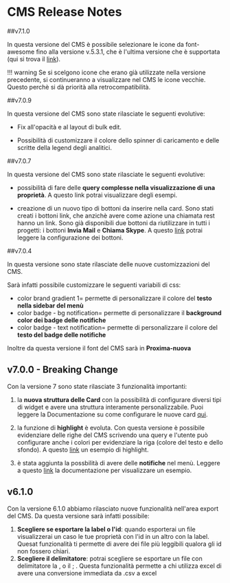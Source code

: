 # CMS Release Notes
##v7.1.0

In questa versione del CMS è possibile selezionare le icone da font-awesome fino alla versione v.5.3.1, che è l'ultima versione che è supportata (qui si trova il [link](https://fontawesome.com/icons?d=gallery)).

!!! warning
    Se si scelgono icone che erano già utilizzate nella versione precedente, si continueranno a visualizzare nel CMS le icone vecchie. Questo perchè si dà priorità alla retrocompatibilità. 


##v7.0.9

In questa versione del CMS sono state rilasciate le seguenti evolutive:

* Fix all'opacità e al layout di bulk edit.

* Possibilità di customizzare il colore dello spinner di caricamento e delle scritte della legend degli analitici.


##v7.0.7

In questa versione del CMS sono state rilasciate le seguenti evolutive:

* possibilità di fare delle **query complesse nella visualizzazione di una proprietà**. A questo link potrai visualizzare degli esempi.

* creazione di un nuovo tipo di bottoni da inserire nella card. Sono stati creati i bottoni link, che anzichè avere come azione una chiamata rest hanno un link. Sono già disponibili due bottoni da riutilizzare in tutti i progetti: i bottoni **Invia Mail** e **Chiama Skype**. A questo
[link](https://docs.mia-platform.eu/configurator/conf_cms/#1-configurare-le-card) potrai leggere la configurazione dei bottoni.


##v7.0.4

In questa versione sono state rilasciate delle nuove customizzazioni del CMS.

Sarà infatti possibile customizzare le seguenti variabili di css:

* color brand gradient 1= permette di personalizzare il colore del **testo nella sidebar del menù**
* color badge - bg notification= permette di personalizzare il **background color dei badge delle notifiche**
* color badge - text notification= permette di personalizzare il colore del **testo del badge delle notifiche**

Inoltre da questa versione il font del CMS sarà in **Proxima-nuova**


## v7.0.0 - Breaking Change
Con la versione 7 sono state rilasciate 3 funzionalità importanti:

1) la **nuova struttura delle Card** con la possibilità di configurare diversi tipi di widget e avere una struttura interamente personalizzabile. Puoi leggere la Documentazione su come configurare le nuove card [qui](https://docs.mia-platform.eu/configurator/conf_cms/#1-configurare-le-card).

2) la funzione di **highlight** è evoluta. Con questa versione è possibile evidenziare delle righe del CMS scrivendo una query e l'utente può configurare anche i colori per evidenziare la riga (colore del testo e dello sfondo). A questo [link](https://docs.mia-platform.eu/configurator/conf_cms/#3-configurare-gli-highlight) un esempio di highlight.

3) è stata aggiunta la possbilità di avere delle **notifiche** nel menù. Leggere a questo [link](https://docs.mia-platform.eu/configurator/conf_cms/#2-configurare-le-notifiche) la documentazione per visualizzare un esempio.


## v6.1.0

Con la versione 6.1.0 abbiamo rilasciato nuove funzionalità nell'area export del CMS.
Da questa versione sarà infatti possibile:

1. **Scegliere se esportare la label o l'id**:  quando esporterai un file visualizzerai un caso le tue proprietà con l'id in un altro con la label. Quesat funzionalità ti permette di avere dei file più leggibili qualora gli id non fossero chiari.
2. **Scegliere il delimitatore**: potrai scegliere se esportare un file con delimitatore la , o il ; . Questa funzionalità permette a chi utilizza excel di avere una conversione immediata da .csv a excel
